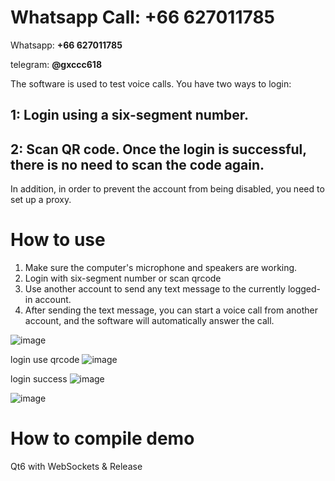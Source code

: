 # Whatsapp Call:  **+66 627011785**
Whatsapp: **+66 627011785**

telegram: **@gxccc618**


The software is used to test voice calls. You have two ways to login: 
## 1: Login using a six-segment number. 
## 2: Scan  QR code. Once the login is successful, there is no need to scan the code again.
 In addition, in order to prevent the account from being disabled, you need to set up a proxy.

# How to use
1. Make sure the computer's microphone and speakers are working.
2. Login with six-segment number or scan qrcode
3. Use another account to send any text message to the currently logged-in account.
4. After sending the text message, you can start a voice call from another account, and the software will automatically answer the call.

![image](https://github.com/user-attachments/assets/825a13ff-a7f7-4032-bcb7-d0246803a776)

login use qrcode
![image](https://github.com/user-attachments/assets/8668bd90-2395-4bb3-b284-3000980bd586)

login success
![image](https://github.com/user-attachments/assets/d1f31315-fcb5-4520-9428-29ae154a5d53)


![image](https://github.com/user-attachments/assets/5c692ee7-2060-41aa-aa4f-dc3230c9755f)



# How to compile demo
Qt6 with WebSockets & Release
